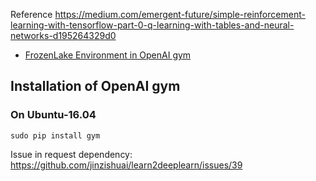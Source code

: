 Reference https://medium.com/emergent-future/simple-reinforcement-learning-with-tensorflow-part-0-q-learning-with-tables-and-neural-networks-d195264329d0

* [FrozenLake Environment in OpenAI gym](https://gym.openai.com/envs/FrozenLake-v0/)

## Installation of OpenAI gym
### On Ubuntu-16.04

```
sudo pip install gym
```
Issue in request dependency: https://github.com/jinzishuai/learn2deeplearn/issues/39
